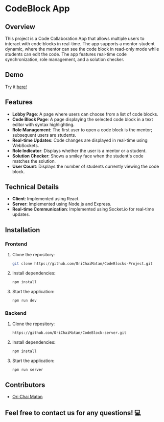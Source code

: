 # CodeBlock App

## Overview
This project is a Code Collaboration App that allows multiple users to interact with code blocks in real-time. The app supports a mentor-student dynamic, where the mentor can see the code block in read-only mode while students can edit the code. The app features real-time code synchronization, role management, and a solution checker.

## Demo
Try it [here!](https://codeblocks-server-ori-chai-matan.onrender.com/)

## Features
- **Lobby Page**: A page where users can choose from a list of code blocks.
- **Code Block Page**: A page displaying the selected code block in a text editor with syntax highlighting.
- **Role Management**: The first user to open a code block is the mentor; subsequent users are students.
- **Real-time Updates**: Code changes are displayed in real-time using WebSockets.
- **Role Indicator**: Displays whether the user is a mentor or a student.
- **Solution Checker**: Shows a smiley face when the student's code matches the solution.
- **User Count**: Displays the number of students currently viewing the code block.

## Technical Details
- **Client**: Implemented using React.
- **Server**: Implemented using Node.js and Express.
- **Real-time Communication**: Implemented using Socket.io for real-time updates.

## Installation
### Frontend
1. Clone the repository:
   ```bash
   git clone https://github.com/OriChaiMatan/CodeBlocks-Project.git
2. Install dependencies:
   ```bash
   npm install
3. Start the application:
   ```bash
   npm run dev
### Backend
1. Clone the repository:
   ```bash
   https://github.com/OriChaiMatan/CodeBlock-server.git
2. Install dependencies:
   ```bash
   npm install
3. Start the application:
   ```bash
   npm run server

## Contributors
- [Ori Chai Matan](https://github.com/OriChaiMatan)

## Feel free to contact us for any questions! 💻

 
 
